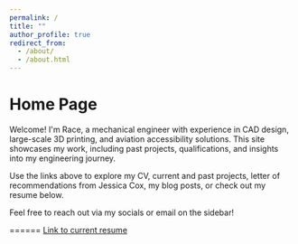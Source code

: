 ```yaml
---
permalink: /
title: ""
author_profile: true
redirect_from: 
  - /about/
  - /about.html
---
```


Home Page
======

Welcome! I'm Race, a mechanical engineer with experience in CAD design, large-scale 3D printing, and aviation accessibility solutions. This site showcases my work, including past projects, qualifications, and insights into my engineering journey.

Use the links above to explore my CV, current and past projects, letter of recommendations from Jessica Cox, my blog posts, or check out my resume below.

Feel free to reach out via my socials or email on the sidebar!

======
[Link to current resume](https://raceross.github.io/files/resume.pdf)
